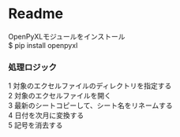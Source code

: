 # Readme
OpenPyXLモジュールをインストール\
$ pip install openpyxl


### 処理ロジック
1 対象のエクセルファイルのディレクトリを指定する\
2 対象のエクセルファイルを開く\
3 最新のシートコピーして、シート名をリネームする\
4 日付を次月に変換する\
5 記号を消去する
